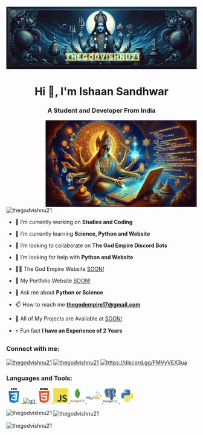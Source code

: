 ![logo](https://github.com/TheGodVishnu21/TheGodVishnu21/blob/main/Untitled266_20240306192312.png)
<h1 align="center">Hi 👋, I'm Ishaan Sandhwar</h1>
<h3 align="center">A Student and Developer From India</h3>

<img align="right" alt="study-coding" width="400" src="https://github.com/TheGodVishnu21/TheGodVishnu21/blob/main/5999b9eb.png">

<p align="left"> <img src="https://komarev.com/ghpvc/?username=thegodvishnu21&label=Profile%20views&color=0e75b6&style=flat" alt="thegodvishnu21" /> </p>

- 🔭 I’m currently working on **Studies and Coding**

- 🌱 I’m currently learning **Science, Python and Website**

- 👯 I’m looking to collaborate on **The God Empire Discord Bots**

- 🤝 I’m looking for help with **Python and Website**

- 👨‍💻 The God Empire Website [SOON!](SOON!)

- 📝 My Portfolio Website [SOON!](SOON!)

- 💬 Ask me about **Python or Science**

- 📫 How to reach me **thegodempire17@gmail.com**

- 📄 All of My Projects are Available at [SOON!](SOON!)

- ⚡ Fun fact **I have an Experience of 2 Years**

<h3 align="left">Connect with me:</h3>
<p align="left">
<a href="https://twitter.com/thegodvishnu21" target="blank"><img align="center" src="https://raw.githubusercontent.com/rahuldkjain/github-profile-readme-generator/master/src/images/icons/Social/twitter.svg" alt="thegodvishnu21" height="30" width="40" /></a>
<a href="https://www.youtube.com/c/thegodvishnu21" target="blank"><img align="center" src="https://raw.githubusercontent.com/rahuldkjain/github-profile-readme-generator/master/src/images/icons/Social/youtube.svg" alt="thegodvishnu21" height="30" width="40" /></a>
<a href="https://discord.gg/https://discord.gg/FMVyVEX3ua" target="blank"><img align="center" src="https://raw.githubusercontent.com/rahuldkjain/github-profile-readme-generator/master/src/images/icons/Social/discord.svg" alt="https://discord.gg/FMVyVEX3ua" height="30" width="40" /></a>
</p>

<h3 align="left">Languages and Tools:</h3>
<p align="left"> <a href="https://www.w3schools.com/css/" target="_blank" rel="noreferrer"> <img src="https://raw.githubusercontent.com/devicons/devicon/master/icons/css3/css3-original-wordmark.svg" alt="css3" width="40" height="40"/> </a> <a href="https://git-scm.com/" target="_blank" rel="noreferrer"> <img src="https://www.vectorlogo.zone/logos/git-scm/git-scm-icon.svg" alt="git" width="40" height="40"/> </a> <a href="https://www.w3.org/html/" target="_blank" rel="noreferrer"> <img src="https://raw.githubusercontent.com/devicons/devicon/master/icons/html5/html5-original-wordmark.svg" alt="html5" width="40" height="40"/> </a> <a href="https://developer.mozilla.org/en-US/docs/Web/JavaScript" target="_blank" rel="noreferrer"> <img src="https://raw.githubusercontent.com/devicons/devicon/master/icons/javascript/javascript-original.svg" alt="javascript" width="40" height="40"/> </a> <a href="https://www.mongodb.com/" target="_blank" rel="noreferrer"> <img src="https://raw.githubusercontent.com/devicons/devicon/master/icons/mongodb/mongodb-original-wordmark.svg" alt="mongodb" width="40" height="40"/> </a> <a href="https://www.mysql.com/" target="_blank" rel="noreferrer"> <img src="https://raw.githubusercontent.com/devicons/devicon/master/icons/mysql/mysql-original-wordmark.svg" alt="mysql" width="40" height="40"/> </a> <a href="https://www.postgresql.org" target="_blank" rel="noreferrer"> <img src="https://raw.githubusercontent.com/devicons/devicon/master/icons/postgresql/postgresql-original-wordmark.svg" alt="postgresql" width="40" height="40"/> </a> <a href="https://www.python.org" target="_blank" rel="noreferrer"> <img src="https://raw.githubusercontent.com/devicons/devicon/master/icons/python/python-original.svg" alt="python" width="40" height="40"/> </a> </p>

<p><img align="left" src="https://github-readme-stats.vercel.app/api/top-langs?username=thegodvishnu21&show_icons=true&theme=onedark&locale=en&layout=compact" alt="thegodvishnu21" /></p>

<p>&nbsp;<img align="center" src="https://github-readme-stats.vercel.app/api?username=thegodvishnu21&show_icons=true&theme=onedark&locale=en" alt="thegodvishnu21" /></p>

<p><img align="center" src="https://github-readme-streak-stats.herokuapp.com/?user=thegodvishnu21&theme=onedark&" alt="thegodvishnu21" /></p>
